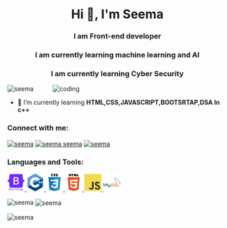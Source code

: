 <div style="background-color:🖤 ,color⚪">
<h1 align="center">Hi 👋, I'm Seema</h1>
<h3 align="center"> I am Front-end developer</h3>
<h3 align="center"> I am currently learning machine learning and AI</h3>
<h3 align="center"> I am currently learning Cyber Security </h3></div>

<img align="right" alt="coding" width="400" src="https://tse4.mm.bing.net/th?id=OIP.j9auLwki5u0ZkJUzhgvekAHaFj&pid=Api&P=0">
<p align="left"> <img src="https://komarev.com/ghpvc/?username=seema&label=Profile%20views&color=0e75b6&style=flat" alt="seema" /> </p>

- 🌱 I’m currently learning **HTML,CSS,JAVASCRIPT,BOOTSRTAP,DSA In c++**

<h3 align="left">Connect with me:</h3>
<p align="left">
<a href="https://twitter.com/seema" target="blank"><img align="center" src="https://raw.githubusercontent.com/rahuldkjain/github-profile-readme-generator/master/src/images/icons/Social/twitter.svg" alt="seema" height="30" width="40" /></a>
<a href="https://linkedin.com/in/seema seema" target="blank"><img align="center" src="https://raw.githubusercontent.com/rahuldkjain/github-profile-readme-generator/master/src/images/icons/Social/linked-in-alt.svg" alt="seema seema" height="30" width="40" /></a>
<a href="https://www.leetcode.com/seema" target="blank"><img align="center" src="https://raw.githubusercontent.com/rahuldkjain/github-profile-readme-generator/master/src/images/icons/Social/leet-code.svg" alt="seema" height="30" width="40" /></a>
</p>

<h3 align="left">Languages and Tools:</h3>
<p align="left"> <a href="https://getbootstrap.com" target="_blank" rel="noreferrer"> <img src="https://raw.githubusercontent.com/devicons/devicon/master/icons/bootstrap/bootstrap-plain-wordmark.svg" alt="bootstrap" width="40" height="40"/> </a> <a href="https://www.w3schools.com/cpp/" target="_blank" rel="noreferrer"> <img src="https://raw.githubusercontent.com/devicons/devicon/master/icons/cplusplus/cplusplus-original.svg" alt="cplusplus" width="40" height="40"/> </a> <a href="https://www.w3schools.com/css/" target="_blank" rel="noreferrer"> <img src="https://raw.githubusercontent.com/devicons/devicon/master/icons/css3/css3-original-wordmark.svg" alt="css3" width="40" height="40"/> </a> <a href="https://www.w3.org/html/" target="_blank" rel="noreferrer"> <img src="https://raw.githubusercontent.com/devicons/devicon/master/icons/html5/html5-original-wordmark.svg" alt="html5" width="40" height="40"/> </a> <a href="https://developer.mozilla.org/en-US/docs/Web/JavaScript" target="_blank" rel="noreferrer"> <img src="https://raw.githubusercontent.com/devicons/devicon/master/icons/javascript/javascript-original.svg" alt="javascript" width="40" height="40"/> </a> <a href="https://www.mysql.com/" target="_blank" rel="noreferrer"> <img src="https://raw.githubusercontent.com/devicons/devicon/master/icons/mysql/mysql-original-wordmark.svg" alt="mysql" width="40" height="40"/> </a> </p>

<p><img align="left" src="https://github-readme-stats.vercel.app/api/top-langs?username=seema&show_icons=true&locale=en&layout=compact" alt="seema" /></p>

<p>&nbsp;<img align="center" src="https://github-readme-stats.vercel.app/api?username=seema&show_icons=true&locale=en" alt="seema" /></p>

<p><img align="center" src="https://github-readme-streak-stats.herokuapp.com/?user=seema&" alt="seema" /></p>

